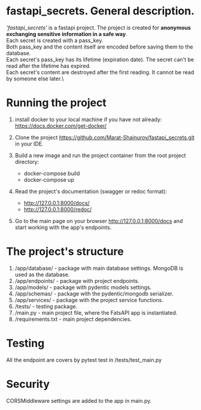 # fastapi_secrets. General description.
_'fastapi_secrets'_ is a fastapi project.
The project is created for **anonymous exchanging sensitive information in a safe way**.\
Each secret is created with a pass_key.\
Both pass_key and the content itself are encoded before saving them to the database.\
Each secret's pass_key has its lifetime (expiration date). The secret can't be read after the lifetime has expired.\
Each secret's content are destroyed after the first reading. It cannot be read by someone else later.\

# Running the project
1. install docker to your local machine if you have not already:
   https://docs.docker.com/get-docker/

2. Clone the project https://github.com/Marat-Shainurov/fastapi_secrets.git in your IDE.

3. Build a new image and run the project container from the root project directory:
   - docker-compose build
   - docker-compose up

4. Read the project's documentation (swagger or redoc format):
   - http://127.0.0.1:8000/docs/
   - http://127.0.0.1:8000/redoc/

5. Go to the main page on your browser http://127.0.0.1:8000/docs and start working with the app's endpoints.


# The project's structure
1. /app/database/ - package with main database settings. MongoDB is used as the database.
2. /app/endpoints/ - package with project endpoints.
3. /app/models/ - package with pydentic models settings.
4. /app/schemas/ - package with the pydentic/mongodb serializer.
5. /app/services/ - package with the project service functions.
6. /tests/ - testing package.
7. /main.py - main project file, where the FatsAPI app is instantiated.
8. /requirements.txt - main project dependencies.

# Testing
All the endpoint are covers by pytest test in /tests/test_main.py

# Security
CORSMiddleware settings are added to the app in main.py.
